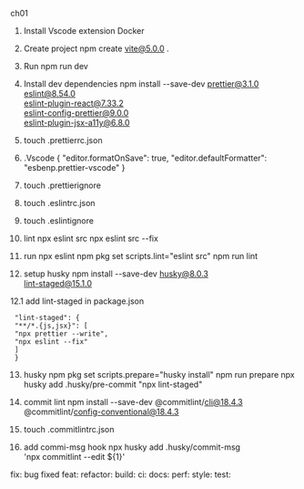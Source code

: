 ch01

1. Install Vscode extension
   Docker

2. Create project
   npm create vite@5.0.0 .

3. Run
   npm run dev

4. Install dev dependencies
   npm install --save-dev prettier@3.1.0 \
    eslint@8.54.0 \
    eslint-plugin-react@7.33.2 \
    eslint-config-prettier@9.0.0 \
    eslint-plugin-jsx-a11y@6.8.0

5. touch .prettierrc.json

6. .Vscode
   {
   "editor.formatOnSave": true,
   "editor.defaultFormatter": "esbenp.prettier-vscode"
   }

7. touch .prettierignore

8. touch .eslintrc.json
9. touch .eslintignore
10. lint
    npx eslint src
    npx eslint src --fix

11. run npx eslint
    npm pkg set scripts.lint="eslint src"
    npm run lint

12. setup husky
    npm install --save-dev husky@8.0.3 \
     lint-staged@15.1.0

12.1 add lint-staged in package.json

```
 "lint-staged": {
 "**/*.{js,jsx}": [
 "npx prettier --write",
 "npx eslint --fix"
 ]
 }
```

13. husky
    npm pkg set scripts.prepare="husky install"
    npm run prepare
    npx husky add .husky/pre-commit "npx lint-staged"

14. commit lint
    npm install --save-dev @commitlint/cli@18.4.3 \
    @commitlint/config-conventional@18.4.3

15. touch .commitlintrc.json
16. add commi-msg hook
    npx husky add .husky/commit-msg \
    'npx commitlint --edit ${1}'

fix: bug fixed
feat:
refactor:
build:
ci:
docs:
perf:
style:
test:
